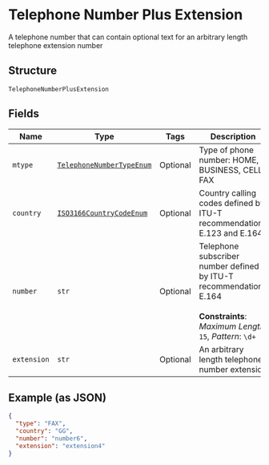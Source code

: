 
# Telephone Number Plus Extension

A telephone number that can contain optional text for an arbitrary length telephone extension number

## Structure

`TelephoneNumberPlusExtension`

## Fields

| Name | Type | Tags | Description |
|  --- | --- | --- | --- |
| `mtype` | [`TelephoneNumberTypeEnum`](../../doc/models/telephone-number-type-enum.md) | Optional | Type of phone number: HOME, BUSINESS, CELL, FAX |
| `country` | [`ISO3166CountryCodeEnum`](../../doc/models/iso3166-country-code-enum.md) | Optional | Country calling codes defined by ITU-T recommendations E.123 and E.164 |
| `number` | `str` | Optional | Telephone subscriber number defined by ITU-T recommendation E.164<br><br>**Constraints**: *Maximum Length*: `15`, *Pattern*: `\d+` |
| `extension` | `str` | Optional | An arbitrary length telephone number extension |

## Example (as JSON)

```json
{
  "type": "FAX",
  "country": "GG",
  "number": "number6",
  "extension": "extension4"
}
```

